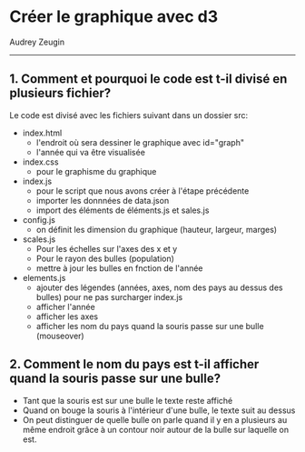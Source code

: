 # Créer le graphique avec d3

Audrey Zeugin

------

## 1. Comment et pourquoi le code est t-il divisé en plusieurs fichier?

Le code est divisé avec les fichiers suivant dans un dossier src:

- index.html
  - l'endroit où sera dessiner le graphique avec id="graph"
  - l'année qui va être visualisée
- index.css
  - pour le graphisme du graphique
- index.js
  - pour le script que nous avons créer à l'étape précédente
  - importer les donnnées de data.json
  - import des éléments de éléments.js et sales.js
- config.js
  - on définit les dimension du graphique (hauteur, largeur, marges)
- scales.js
  - Pour les échelles sur l'axes des x et y
  - Pour le rayon des bulles (population)
  - mettre à jour les bulles en fnction de l'année
- elements.js
  - ajouter des légendes (années, axes, nom des pays au dessus des bulles) pour ne pas surcharger index.js
  - afficher l'année
  - afficher les axes
  - afficher les nom du pays quand la souris passe sur une bulle (mouseover)

## 2. Comment le nom du pays est t-il afficher quand la souris passe sur une bulle?

- Tant que la souris est sur une bulle le texte reste affiché
- Quand on bouge la souris à l'intérieur d'une bulle, le texte suit au dessus
- On peut distinguer de quelle bulle on parle quand il y en a plusieurs au même endroit grâce à un contour noir autour de la bulle sur laquelle on est.